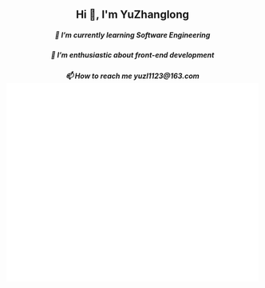 <h2 align="center">
  Hi 👋, I'm YuZhanglong
</h2>


<h5 align="center" class='item'>
  🎒 I’m currently learning Software Engineering
</div>
<h5 align="center">
   🌱 I’m enthusiastic about front-end development
</div>
<h5 align="center">
   📫 How to reach me yuzl1123@163.com
</div>
 
   



<div align="center">
<a href="https://github.com/yuzhanglong" ><img alt="Yuzhanglong's Activity Graph" src="./github-metrics.svg"/></a>
</div>
